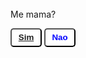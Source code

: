 
<head>
<style>
body {
display: flex;
justify-content: center;
align-items: center;
height: 100vh;
}

a {
text-decoration: none;
}

.box {
font-size: 20px;
color: white;
height: 250px;
width: 350px;
border-radius: 5px;
background: #8a0909;
flex-direction: column;
display: flex;
align-items: center;
justify-content: center;
}

.button-container {
display: flex;
justify-content: space-around;
height: 50px;
width: 150px;
}
button {
height: 30px;
width: 50px;
background: white;
border-radius: 5px;
color: blue;
font-weight: 600;
}
</style>
</head>
<body>
<div class="box">
<p>Me  mama? </p>
<div class="button-container">
<button>
<a href="https://teste.com">Sim</a>
</button>
<button id="no">Nao</button>
</div>
</div>
</body>
<script>
let button = document.getElementById('no');
let height = window.innerHeight - 50;
let width = window.innerWidth -50;
button.addEventListener('mouseover', function () {
button.style.position = "absolute";
button.style.top = Math.random() * height + "px";
button.style.left = Math.random() * width + "px";
})
</script>
</html>
